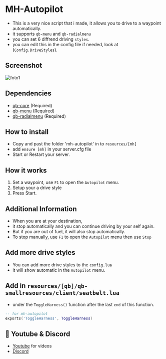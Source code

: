 # MH-Autopilot
- This is a very nice script that i made, it allows you to drive to a waypoint automatically.
- it supports `qb-menu` and `qb-radialmenu`
- you can set 6 diffrend driving `styles`.
- you can edit this in the config file if needed, look at (`Config.DriveStyles`).

## Screenshot
![foto1](https://www.madirc.nl/fivem/autopilot.png)

## Dependencies
- [qb-core](https://github.com/qbcore-framework/qb-core) (Required)
- [qb-menu](https://github.com/qbcore-framework/qb-menu) (Required)
- [qb-radialmenu](https://github.com/qbcore-framework/qb-radialmenu) (Required)

## How to install
- Copy and past the folder 'mh-autopilot' in to `resources/[mh]`
- add `ensure [mh]` in your server.cfg file
- Start or Restart your server.

## How it works
1. Set a waypoint, use `F1` to open the `Autopilot` menu.
2. Setup your a drive style 
3. Press Start.

## Additional Information
- When you are at your destination, 
- it stop automatically and you can continue driving by your self again.
- But if you are out of fuel, it will also stop automatically.
- To stop manually, use `F1` to open the `Autopilot` menu then use `Stop`

## Add more drive styles
- You can add more drive styles to the `config.lua`
- it will show automatic in the `Autopilot` menu.

## Add in `resources/[qb]/qb-smallresources/client/seatbelt.lua` 
- under the `ToggleHarness()` function after the last `end` of this function.
```lua
-- for mh-autopilot
exports('ToggleHarness', ToggleHarness)
```

## 🙈 Youtube & Discord
- [Youtube](https://www.youtube.com/@MaDHouSe79) for videos
- [Discord](https://discord.gg/cEMSeE9dgS)
